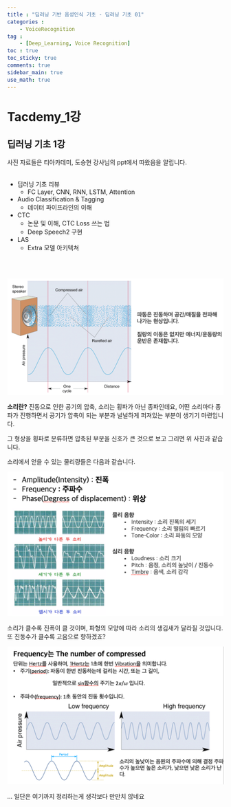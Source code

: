 ```yaml
---
title : "딥러닝 기반 음성인식 기초 - 딥러닝 기초 01"
categories :
    - VoiceRecognition
tag :
    - [Deep_Learning, Voice Recognition]
toc : true
toc_sticky: true 
comments: true
sidebar_main: true
use_math: true
---
```


# Tacdemy_1강
## 딥러닝 기초 1강
사진 자료들은 티아카데미, 도승현 강사님의 ppt에서 따왔음을 알립니다.
<br>
<br>

* 딥러닝 기초 리뷰
  * FC Layer, CNN, RNN, LSTM, Attention
* Audio Classification & Tagging
  * 데이터 파이프라인의 이해
* CTC
  * 논문 및 이해, CTC Loss 쓰는 법
  * Deep Speech2 구현
* LAS
  * Extra 모델 아키텍쳐
<br>
<br>

<p align="center"><img src="/MYPICS/Voice_Recognition/V1/1.png" width = "600" ></p>


**소리란?**
진동으로 인한 공기의 압축, 소리는 횡파가 아닌 종파인데요, 어떤 소리마다 종파가 진행하면서 공기가 압축이 되는 부분과 널널하게 퍼져있는 부분이 생기기 마련입니다.

그 형상을 횡파로 분류하면 압축된 부분을 신호가 큰 것으로 보고 그리면 위 사진과 같습니다.
<br>

소리에서 얻을 수 있는 물리량들은 다음과 같습니다.

<p align="center"><img src="/MYPICS/Voice_Recognition/V1/2.png" width = "600" ></p>

소리가 클수록 진폭이 클 것이며, 파형의 모양에 따라 소리의 생김새가 달라질 것입니다.
또 진동수가 클수록 고음으로 향하겠죠?

<p align="center"><img src="/MYPICS/Voice_Recognition/V1/3.png" width = "600" ></p>

... 일단은 여기까지 정리하는게 생각보다 만만치 않네요
